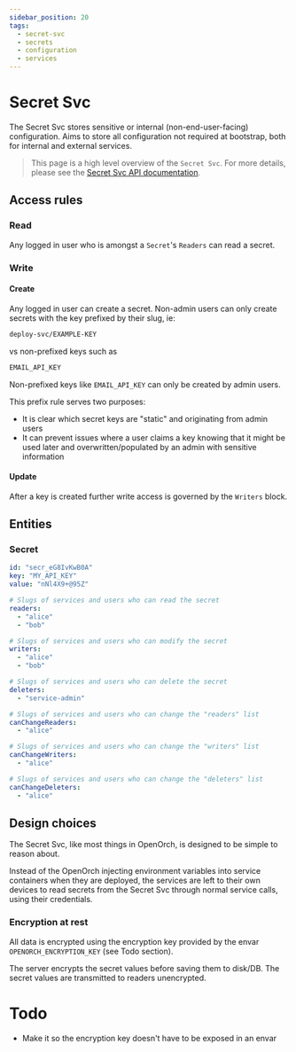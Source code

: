 ```yaml
---
sidebar_position: 20
tags:
  - secret-svc
  - secrets
  - configuration
  - services
---
```


# Secret Svc

The Secret Svc stores sensitive or internal (non-end-user-facing) configuration. Aims to store all configuration not required at bootstrap, both for internal and external services.

> This page is a high level overview of the `Secret Svc`. For more details, please see the [Secret Svc API documentation](/docs/openorch/list-secrets).

## Access rules

### Read

Any logged in user who is amongst a `Secret`'s `Readers` can read a secret.

### Write

#### Create

Any logged in user can create a secret. Non-admin users can only create secrets with the key prefixed by their slug, ie:

```sh
deploy-svc/EXAMPLE-KEY
```

vs non-prefixed keys such as

```sh
EMAIL_API_KEY
```

Non-prefixed keys like `EMAIL_API_KEY` can only be created by admin users.

This prefix rule serves two purposes:

- It is clear which secret keys are "static" and originating from admin users
- It can prevent issues where a user claims a key knowing that it might be used later and overwritten/populated by an admin with sensitive information

#### Update

After a key is created further write access is governed by the `Writers` block.

## Entities

### Secret

```yaml
id: "secr_eG8IvKwB0A"
key: "MY_API_KEY"
value: "nNl4X9+@95Z"

# Slugs of services and users who can read the secret
readers:
  - "alice"
  - "bob"

# Slugs of services and users who can modify the secret
writers:
  - "alice"
  - "bob"

# Slugs of services and users who can delete the secret
deleters:
  - "service-admin"

# Slugs of services and users who can change the "readers" list
canChangeReaders:
  - "alice"

# Slugs of services and users who can change the "writers" list
canChangeWriters:
  - "alice"

# Slugs of services and users who can change the "deleters" list
canChangeDeleters:
  - "alice"
```

## Design choices

The Secret Svc, like most things in OpenOrch, is designed to be simple to reason about.

Instead of the OpenOrch injecting environment variables into service containers when they are deployed, the services are left to their own devices to read secrets from the Secret Svc through normal service calls, using their credentials.

### Encryption at rest

All data is encrypted using the encryption key provided by the envar `OPENORCH_ENCRYPTION_KEY` (see Todo section).

The server encrypts the secret values before saving them to disk/DB. The secret values are transmitted to readers unencrypted.

# Todo

- Make it so the encryption key doesn't have to be exposed in an envar
